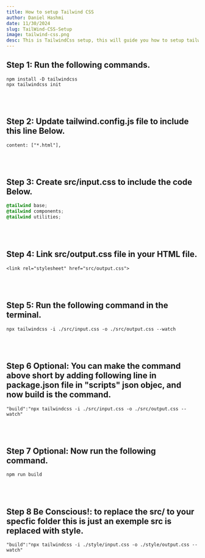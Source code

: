 ```yaml
---
title: How to setup Tailwind CSS
author: Daniel Hashmi
date: 11/30/2024
slug: TailWind-CSS-Setup
image: tailwind-css.png
desc: This is TailwindCss setup, this will guide you how to setup tailwindcss in you project, very easily and well explained step by step tutorial.
---
```


## Step 1: Run the following commands.
```tsx
npm install -D tailwindcss
npx tailwindcss init
```

<br>
<br>


## Step 2: Update tailwind.config.js file to include this line Below.
```tsx
content: ["*.html"],
```

<br>
<br>


## Step 3: Create src/input.css to include the code Below.
```css
@tailwind base;
@tailwind components;
@tailwind utilities;
```

<br>
<br>


## Step 4: Link src/output.css file in your HTML file.
```tsx
<link rel="stylesheet" href="src/output.css">
```

<br>
<br>


## Step 5: Run the following command in the terminal.
```tsx
npx tailwindcss -i ./src/input.css -o ./src/output.css --watch
```

<br>
<br>

## Step 6 Optional: You can make the command above short by adding following line in package.json file in "scripts" json objec, and now build is the command.
```tsx
"build":"npx tailwindcss -i ./src/input.css -o ./src/output.css --watch"
```

<br>
<br>

## Step 7 Optional: Now run the following command.
```tsx
npm run build
```
<br>
<br>

## Step 8 Be Conscious!: to replace the src/ to your specfic folder this is just an exemple src is replaced with style.
```tsx
"build":"npx tailwindcss -i ./style/input.css -o ./style/output.css --watch"
```